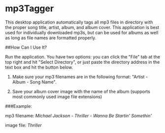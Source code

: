# mp3Tagger
This desktop application automatically tags all mp3 files in directory with the proper song title, artist, album, and album cover. This application is best used for individually downloaded mp3s, but can be used for albums as well as long as file names are formatted properly.


##How Can I Use It?

Run the application. You have two options: you can click the "File" tab at the top right and hit "Select Directory", or just paste the directory address in the text box and hit the button below.

1) Make sure your mp3 filenames are in the following format: "Artist - Album - Song Name".

2) Save your album cover image with the name of the album (supports most commonly used image file extensions)


###Example:

mp3 filename: *Michael Jackson - Thriller - Wanna Be Startin' Somethin'*

image file: *Thriller*
